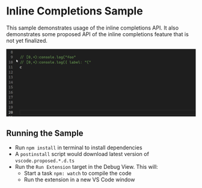 # Inline Completions Sample

This sample demonstrates usage of the inline completions API. It also
demonstrates some proposed API of the inline completions feature that is not yet
finalized.

![Demo Video](./demo.gif)

## Running the Sample

-   Run `npm install` in terminal to install dependencies
-   A `postinstall` script would download latest version of
    `vscode.proposed.*.d.ts`
-   Run the `Run Extension` target in the Debug View. This will:
    -   Start a task `npm: watch` to compile the code
    -   Run the extension in a new VS Code window
